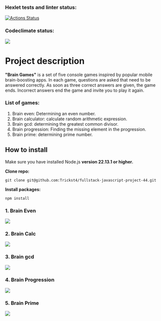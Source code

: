 ### Hexlet tests and linter status:
[![Actions Status](https://github.com/Trickst4/fullstack-javascript-project-44/actions/workflows/hexlet-check.yml/badge.svg)](https://github.com/Trickst4/fullstack-javascript-project-44/actions)

### Codeclimate status:
<a href="https://codeclimate.com/github/Trickst4/fullstack-javascript-project-44/maintainability"><img src="https://api.codeclimate.com/v1/badges/edd0e5e8632db7b347d2/maintainability" /></a>

# Project description
**"Brain Games"** is a set of five console games inspired by popular mobile brain-boosting apps. In each game, questions are asked that need to be answered correctly. As soon as three correct answers are given, the game ends. Incorrect answers end the game and invite you to play it again.

### List of games:
1. Brain even: Determining an even number.
2. Brain calculator: calculate random arithmetic expression.
3. Brain gcd: determining the greatest common divisor.
4. Brain progression: Finding the missing element in the progression.
5. Brain prime: determining prime number.

## How to install
Make sure you have installed Node.js **version 22.13.1 or higher.**

**Clone repo:**
```
git clone git@github.com:Trickst4/fullstack-javascript-project-44.git
```
**Install packages:**
```
npm install
```

### 1. Brain Even

<a href="https://asciinema.org/a/9WMdNWpJMVvZUc8ABtBwUnQ84" target="_blank"><img src="https://asciinema.org/a/9WMdNWpJMVvZUc8ABtBwUnQ84.svg" /></a>

### 2. Brain Calc

<a href="https://asciinema.org/a/kkZz2E7jIdHcy1JAXEhow8sql" target="_blank"><img src="https://asciinema.org/a/kkZz2E7jIdHcy1JAXEhow8sql.svg" /></a>

### 3. Brain gcd

<a href="https://asciinema.org/a/UNAGra3zxeSQboSHXirMYGA9F" target="_blank"><img src="https://asciinema.org/a/UNAGra3zxeSQboSHXirMYGA9F.svg" /></a>

### 4. Brain Progression

<a href="https://asciinema.org/a/iHATPG2sqHf7ZmFFXCpvvDEhQ" target="_blank"><img src="https://asciinema.org/a/iHATPG2sqHf7ZmFFXCpvvDEhQ.svg" /></a>

### 5. Brain Prime
<a href="https://asciinema.org/a/MmCwN7cxglNDWaNwqN5vfWEbQ" target="_blank"><img src="https://asciinema.org/a/MmCwN7cxglNDWaNwqN5vfWEbQ.svg" /></a>